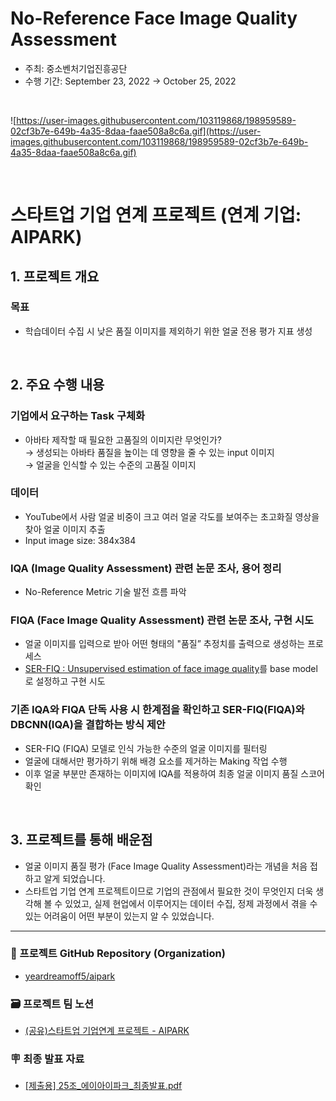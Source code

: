 # No-Reference Face Image Quality Assessment

- 주최: 중소벤처기업진흥공단
- 수행 기간: September 23, 2022 → October 25, 2022

<br>

![https://user-images.githubusercontent.com/103119868/198959589-02cf3b7e-649b-4a35-8daa-faae508a8c6a.gif](https://user-images.githubusercontent.com/103119868/198959589-02cf3b7e-649b-4a35-8daa-faae508a8c6a.gif)

<br>

# 스타트업 기업 연계 프로젝트 (연계 기업: AIPARK)

## 1. 프로젝트 개요

### 목표
- 학습데이터 수집 시 낮은 품질 이미지를 제외하기 위한 얼굴 전용 평가 지표 생성

<br>

## 2. 주요 수행 내용

### 기업에서 요구하는 Task 구체화
- 아바타 제작할 때 필요한 고품질의 이미지란 무엇인가?   
    → 생성되는 아바타 품질을 높이는 데 영향을 줄 수 있는 input 이미지  
    → 얼굴을 인식할 수 있는 수준의 고품질 이미지

### 데이터
- YouTube에서 사람 얼굴 비중이 크고 여러 얼굴 각도를 보여주는 초고화질 영상을 찾아 얼굴 이미지 추출
- Input image size: 384x384

### IQA (Image Quality Assessment) 관련 논문 조사, 용어 정리
- No-Reference Metric 기술 발전 흐름 파악

### FIQA (Face Image Quality Assessment) 관련 논문 조사, 구현 시도
- 얼굴 이미지를 입력으로 받아 어떤 형태의 "품질” 추정치를 출력으로 생성하는 프로세스
- <a href="https://arxiv.org/abs/2003.09373" target="_blank" rel="noreferrer noopener">SER-FIQ : Unsupervised estimation of face image quality</a>를 base model로 설정하고 구현 시도

### 기존 IQA와 FIQA 단독 사용 시 한계점을 확인하고 SER-FIQ(FIQA)와 DBCNN(IQA)을 결합하는 방식 제안
- SER-FIQ (FIQA) 모델로 인식 가능한 수준의 얼굴 이미지를 필터링
- 얼굴에 대해서만 평가하기 위해 배경 요소를 제거하는 Making 작업 수행
- 이후 얼굴 부분만 존재하는 이미지에 IQA를 적용하여 최종 얼굴 이미지 품질 스코어 확인

<br>

## 3. 프로젝트를 통해 배운점

- 얼굴 이미지 품질 평가 (Face Image Quality Assessment)라는 개념을 처음 접하고 알게 되었습니다.
- 스타트업 기업 연계 프로젝트이므로 기업의 관점에서 필요한 것이 무엇인지 더욱 생각해 볼 수 있었고, 실제 현업에서 이루어지는 데이터 수집, 정제 과정에서 겪을 수 있는 어려움이 어떤 부분이 있는지 알 수 있었습니다.

---

### 🪩 프로젝트 GitHub Repository (Organization)
- <a href="https://github.com/yeardreamoff5/aipark" target="_blank" rel="noreferrer noopener">yeardreamoff5/aipark</a>

### 🗃️ 프로젝트 팀 노션 
- <a href="https://www.notion.so/AIPARK-c62dd9ad14534fb791992701a56143b2" target="_blank" rel="noreferrer noopener">(공유)스타트업 기업연계 프로젝트 - AIPARK</a>

### 🪧 최종 발표 자료
- <a href="https://github.com/nomaday/Portfolio/blob/main/markdown-src/final-presentation-aipark.pdf" target="_blank" rel="noreferrer noopener">[제출용] 25조_에이아이파크_최종발표.pdf</a>